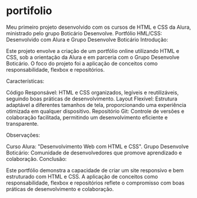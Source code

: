 # portifolio
Meu primeiro projeto desenvolvido com os cursos de HTML  e CSS da Alura, ministrado pelo grupo Boticário Desenvolve.
Portfólio HML/CSS: Desenvolvido com Alura e Grupo Desenvolve Boticário
Introdução:

Este projeto envolve a criação de um portfólio online utilizando HTML e CSS, sob a orientação da Alura e em parceria com o Grupo Desenvolve Boticário. O foco do projeto foi a aplicação de conceitos como responsabilidade, flexbox e repositórios.

Características:

Código Responsável: HTML e CSS organizados, legíveis e reutilizáveis, seguindo boas práticas de desenvolvimento.
Layout Flexível: Estrutura adaptável a diferentes tamanhos de tela, proporcionando uma experiência otimizada em qualquer dispositivo.
Repositório Git: Controle de versões e colaboração facilitada, permitindo um desenvolvimento eficiente e transparente.

Observações:

Curso Alura: "Desenvolvimento Web com HTML e CSS".
Grupo Desenvolve Boticário: Comunidade de desenvolvedores que promove aprendizado e colaboração.
Conclusão:

Este portfólio demonstra a capacidade de criar um site responsivo e bem estruturado com HTML e CSS. A aplicação de conceitos como responsabilidade, flexbox e repositórios reflete o compromisso com boas práticas de desenvolvimento e colaboração.
